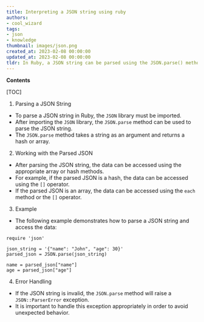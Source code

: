 ```yaml
---
title: Interpreting a JSON string using ruby
authors:
- cool_wizard
tags:
- json
- knowledge
thumbnail: images/json.png
created_at: 2023-02-08 00:00:00
updated_at: 2023-02-08 00:00:00
tldr: In Ruby, a JSON string can be parsed using the JSON.parse() method.
---
```


**Contents**

[TOC]

1. Parsing a JSON String
  - To parse a JSON string in Ruby, the `JSON` library must be imported.
  - After importing the `JSON` library, the `JSON.parse` method can be used to parse the JSON string.
  - The `JSON.parse` method takes a string as an argument and returns a hash or array.

2. Working with the Parsed JSON
  - After parsing the JSON string, the data can be accessed using the appropriate array or hash methods. 
  - For example, if the parsed JSON is a hash, the data can be accessed using the `[]` operator.
  - If the parsed JSON is an array, the data can be accessed using the `each` method or the `[]` operator.

3. Example
  - The following example demonstrates how to parse a JSON string and access the data:
  ```
  require 'json'

  json_string = '{"name": "John", "age": 30}'
  parsed_json = JSON.parse(json_string)

  name = parsed_json["name"]
  age = parsed_json["age"]
  ```

4. Error Handling
  - If the JSON string is invalid, the `JSON.parse` method will raise a `JSON::ParserError` exception.
  - It is important to handle this exception appropriately in order to avoid unexpected behavior.
